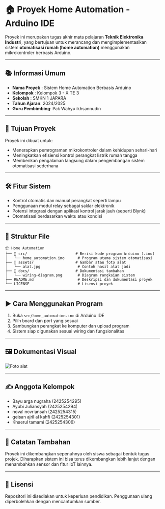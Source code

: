 # 🏠 Proyek Home Automation - Arduino IDE

Proyek ini merupakan tugas akhir mata pelajaran **Teknik Elektronika Industri**, yang bertujuan untuk merancang dan mengimplementasikan sistem **otomatisasi rumah (home automation)** menggunakan mikrokontroler berbasis Arduino.

---

## 📚 Informasi Umum

- **Nama Proyek** : Sistem Home Automation Berbasis Arduino
- **Kelompok**    : Kelompok 3 - X TE 3
- **Sekolah**     : SMKN 1 JAPARA
- **Tahun Ajaran**: 2024/2025
- **Guru Pembimbing**: Pak Wahyu ikhsannudin

---

## 🎯 Tujuan Proyek

Proyek ini dibuat untuk:
- Menerapkan pemrograman mikrokontroler dalam kehidupan sehari-hari
- Meningkatkan efisiensi kontrol perangkat listrik rumah tangga
- Memberikan pengalaman langsung dalam pengembangan sistem otomatisasi sederhana

---

## 🛠️ Fitur Sistem

- Kontrol otomatis dan manual perangkat seperti lampu
- Penggunaan modul relay sebagai saklar elektronik
- Potensi integrasi dengan aplikasi kontrol jarak jauh (seperti Blynk)
- Otomatisasi berdasarkan waktu atau kondisi 

---

## 📁 Struktur File

```
📦 Home Automation  
├── 📁 src/                      # Berisi kode program Arduino (.ino)  
│   └── home_automation.ino      # Program utama sistem otomatisasi  
├── 📁 assets/                   # Gambar atau foto alat  
│   └── alat.jpg                 # Contoh hasil alat jadi  
├── 📁 docs/                     # Dokumentasi tambahan  
│   └── wiring-diagram.png       # Diagram rangkaian sistem  
├── README.md                    # Deskripsi dan dokumentasi proyek  
└── LICENSE                      # Lisensi proyek  
```

---

## ▶️ Cara Menggunakan Program

1. Buka `src/home_automation.ino` di Arduino IDE
2. Pilih board dan port yang sesuai 
3. Sambungkan perangkat ke komputer dan upload program
4. Sistem siap digunakan sesuai wiring dan fungsionalitas

---

## 🖼️ Dokumentasi Visual

![Foto alat](assets/alat.jpg)  

---

## ✍️ Anggota Kelompok

- Bayu arga nugraha     (2425254295)
- Ayubi Juliansyah      (2425254294)
- noval novriansah      (2425254315)
- geisan ajril al kahfi (2425254301)
- Khaerul tamami        (2425254306)

---

## 📄 Catatan Tambahan

Proyek ini dikembangkan sepenuhnya oleh siswa sebagai bentuk tugas projek. Diharapkan sistem ini bisa terus dikembangkan lebih lanjut dengan menambahkan sensor dan fitur IoT lainnya.

---

## 📃 Lisensi

Repositori ini disediakan untuk keperluan pendidikan. Penggunaan ulang diperbolehkan dengan mencantumkan sumber.
